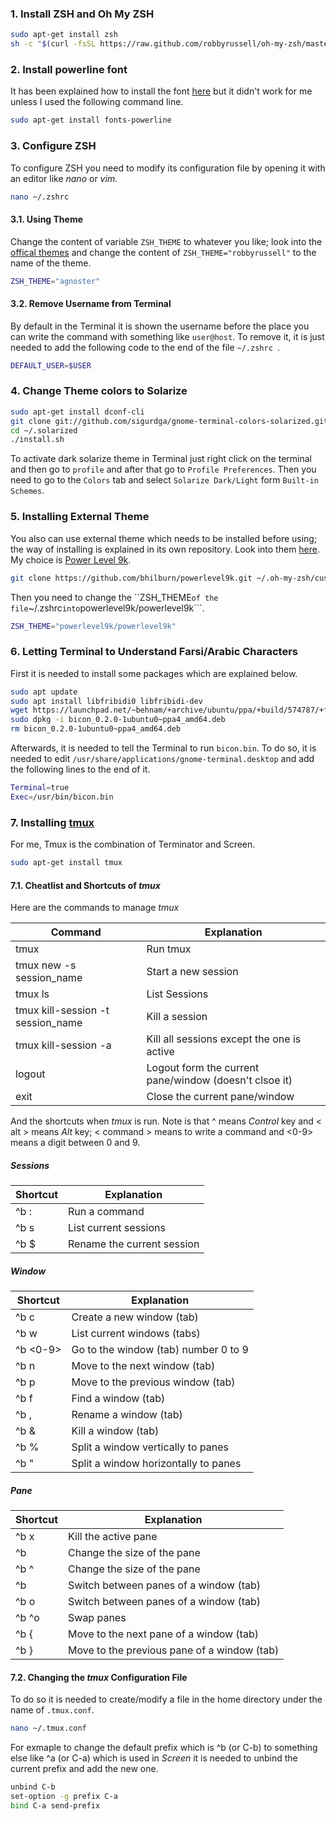 ### 1. Install ZSH and Oh My ZSH

```bash
sudo apt-get install zsh
sh -c "$(curl -fsSL https://raw.github.com/robbyrussell/oh-my-zsh/master/tools/install.sh)"
```

### 2. Install powerline font
It has been explained how to install the font [here](https://powerline.readthedocs.io/en/latest/installation/linux.html#fonts-installation) but it didn't work for me unless I used the following command line.

```bash
sudo apt-get install fonts-powerline
```
### 3. Configure ZSH
To configure ZSH you need to modify its configuration file by opening it with an editor like *nano* or *vim*.

```bash
nano ~/.zshrc
```

#### 3.1. Using Theme
Change the content of variable ```ZSH_THEME``` to whatever you like; look into the [offical themes](https://github.com/robbyrussell/oh-my-zsh/wiki/themes) and change the content of ```ZSH_THEME="robbyrussell"``` to the name of the theme.

```bash
ZSH_THEME="agnoster"
```

#### 3.2. Remove Username from Terminal
By default in the Terminal it is shown the username before the place you can write the command with something like ```user@host```. To remove it, it is just needed to add the following code to the end of the file ```~/.zshrc ```.

```bash
DEFAULT_USER=$USER
```


### 4. Change Theme colors to Solarize

```bash
sudo apt-get install dconf-cli
git clone git://github.com/sigurdga/gnome-terminal-colors-solarized.git ~/.solarized
cd ~/.solarized
./install.sh
```

To activate dark solarize theme in Terminal just right click on the terminal and then go to ```profile``` and after that go to ```Profile Preferences```. Then you need to go to the ```Colors``` tab and select ```Solarize Dark/Light``` form ```Built-in Schemes```.

### 5. Installing External Theme
You also can use external theme which needs to be installed before using; the way of installing is explained in its own repository. Look into them [here](https://github.com/robbyrussell/oh-my-zsh/wiki/External-themes). My choice is [Power Level 9k](https://github.com/bhilburn/powerlevel9k).

```bash
git clone https://github.com/bhilburn/powerlevel9k.git ~/.oh-my-zsh/custom/themes/powerlevel9k
```
Then you need to change the ``ZSH_THEME``` of the file ```~/.zshrc``` into ```powerlevel9k/powerlevel9k```.

```bash
ZSH_THEME="powerlevel9k/powerlevel9k"
```

### 6. Letting Terminal to Understand Farsi/Arabic Characters
First it is needed to install some packages which are explained below.

```bash
sudo apt update
sudo apt install libfribidi0 libfribidi-dev
wget https://launchpad.net/~behnam/+archive/ubuntu/ppa/+build/574787/+files/bicon_0.2.0-1ubuntu0~ppa4_amd64.deb
sudo dpkg -i bicon_0.2.0-1ubuntu0~ppa4_amd64.deb
rm bicon_0.2.0-1ubuntu0~ppa4_amd64.deb
```
Afterwards, it is needed to tell the Terminal to run ```bicon.bin```. To do so, it is needed to edit ```/usr/share/applications/gnome-terminal.desktop``` and add the following lines to the end of it.

```bash
Terminal=true
Exec=/usr/bin/bicon.bin
```

### 7. Installing [tmux](https://github.com/tmux/tmux/wiki)
For me, Tmux is the combination of Terminator and Screen.

```bash
sudo apt-get install tmux
```
#### 7.1. Cheatlist and Shortcuts of *tmux*
Here are the commands to manage *tmux*

Command | Explanation
--- | ---
tmux | Run tmux 
tmux new -s session_name | Start a new session
tmux ls | List Sessions
tmux kill-session -t session_name | Kill a session
tmux kill-session -a | Kill all sessions except the one is active
logout | Logout form the current pane/window (doesn't clsoe it)
exit | Close the current pane/window


And the shortcuts when *tmux* is run. Note is that ^ means *Control* key and < alt > means *Alt* key; < command > means to write a command and <0-9> means a digit between 0 and 9.

##### Sessions
Shortcut | Explanation
--- | ---
^b : <command> | Run a command
^b s | List current sessions
^b $ | Rename the current session

##### Window
Shortcut | Explanation
--- | ---
^b c | Create a new window (tab)
^b w | List current windows (tabs)
^b <0-9> | Go to the window (tab) number 0 to 9
^b n | Move to the next window (tab)
^b p | Move to the previous window (tab)
^b f | Find a window (tab)
^b , | Rename a window (tab)
^b & | Kill a window (tab)
^b % | Split a window vertically to panes
^b " | Split a window horizontally to panes

##### Pane
Shortcut | Explanation
--- | ---
^b x | Kill the active pane
^b <alt><arrow> | Change the size of the pane
^b ^<arrow> | Change the size of the pane
^b <arrow> | Switch between panes of a window (tab)
^b o | Switch between panes of a window (tab)
^b ^o | Swap panes
^b { | Move to the next pane of a window (tab)
^b } | Move to the previous pane of a window (tab)

#### 7.2. Changing the *tmux* Configuration File
To do so it is needed to create/modify a file in the home directory under the name of ```.tmux.conf```.

```bash
nano ~/.tmux.conf
```

For exmaple to change the default prefix which is ^b (or C-b) to something else like ^a (or C-a) which is used in *Screen* it is needed to unbind the current prefix and add the new one.
  
```bash
unbind C-b
set-option -g prefix C-a
bind C-a send-prefix
```
